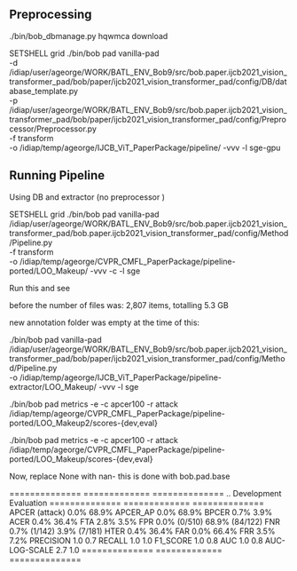 Preprocessing
--------------

./bin/bob_dbmanage.py hqwmca download




SETSHELL grid
./bin/bob pad vanilla-pad \
-d /idiap/user/ageorge/WORK/BATL_ENV_Bob9/src/bob.paper.ijcb2021_vision_transformer_pad/bob/paper/ijcb2021_vision_transformer_pad/config/DB/database_template.py \
-p /idiap/user/ageorge/WORK/BATL_ENV_Bob9/src/bob.paper.ijcb2021_vision_transformer_pad/bob/paper/ijcb2021_vision_transformer_pad/config/Preprocessor/Preprocessor.py \
-f transform \
-o /idiap/temp/ageorge/IJCB_ViT_PaperPackage/pipeline/ -vvv -l sge-gpu







Running Pipeline
------------------
Using DB and extractor (no preprocessor )



SETSHELL grid
./bin/bob pad vanilla-pad \
/idiap/user/ageorge/WORK/BATL_ENV_Bob9/src/bob.paper.ijcb2021_vision_transformer_pad/bob.paper.ijcb2021_vision_transformer_pad/config/Method/Pipeline.py \
-f transform \
-o /idiap/temp/ageorge/CVPR_CMFL_PaperPackage/pipeline-ported/LOO_Makeup/ -vvv -c -l sge





Run this and see

before the number of files was: 2,807 items, totalling 5.3 GB

new annotation folder was empty at the time of this:





./bin/bob pad vanilla-pad \
/idiap/user/ageorge/WORK/BATL_ENV_Bob9/src/bob.paper.ijcb2021_vision_transformer_pad/bob/paper/ijcb2021_vision_transformer_pad/config/Method/Pipeline.py \
-o /idiap/temp/ageorge/IJCB_ViT_PaperPackage/pipeline-extractor/LOO_Makeup/ -vvv -l sge


./bin/bob pad metrics -e -c apcer100 -r attack /idiap/temp/ageorge/CVPR_CMFL_PaperPackage/pipeline-ported/LOO_Makeup2/scores-{dev,eval}


./bin/bob pad metrics -e -c apcer100 -r attack /idiap/temp/ageorge/CVPR_CMFL_PaperPackage/pipeline-ported/LOO_Makeup/scores-{dev,eval}


Now, replace None with nan- this is done with bob.pad.base

==============  =============  ==============
..              Development    Evaluation
==============  =============  ==============
APCER (attack)  0.0%           68.9%
APCER_AP        0.0%           68.9%
BPCER           0.7%           3.9%
ACER            0.4%           36.4%
FTA             2.8%           3.5%
FPR             0.0% (0/510)   68.9% (84/122)
FNR             0.7% (1/142)   3.9% (7/181)
HTER            0.4%           36.4%
FAR             0.0%           66.4%
FRR             3.5%           7.2%
PRECISION       1.0            0.7
RECALL          1.0            1.0
F1_SCORE        1.0            0.8
AUC             1.0            0.8
AUC-LOG-SCALE   2.7            1.0
==============  =============  ==============
